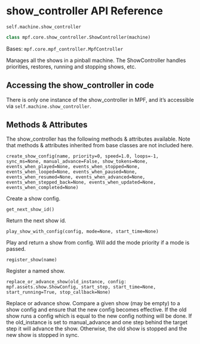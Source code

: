 # show_controller API Reference

`self.machine.show_controller`

``` python
class mpf.core.show_controller.ShowController(machine)
```

Bases: `mpf.core.mpf_controller.MpfController`

Manages all the shows in a pinball machine. The ShowController handles priorities, restores, running and stopping shows, etc.

## Accessing the show_controller in code

There is only one instance of the show_controller in MPF, and it’s accessible via `self.machine.show_controller`.

## Methods & Attributes

The show_controller has the following methods & attributes available. Note that methods & attributes inherited from base classes are not included here.

`create_show_config(name, priority=0, speed=1.0, loops=-1, sync_ms=None, manual_advance=False, show_tokens=None, events_when_played=None, events_when_stopped=None, events_when_looped=None, events_when_paused=None, events_when_resumed=None, events_when_advanced=None, events_when_stepped_back=None, events_when_updated=None, events_when_completed=None)`

Create a show config.

`get_next_show_id()`

Return the next show id.

`play_show_with_config(config, mode=None, start_time=None)`

Play and return a show from config. Will add the mode priority if a mode is passed.

`register_show(name)`

Register a named show.

`replace_or_advance_show(old_instance, config: mpf.assets.show.ShowConfig, start_step, start_time=None, start_running=True, stop_callback=None)`

Replace or advance show. Compare a given show (may be empty) to a show config and ensure that the new config becomes effective. If the old show runs a config which is equal to the new config nothing will be done. If the old_instance is set to manual_advance and one step behind the target step it will advance the show. Otherwise, the old show is stopped and the new show is stopped in sync.
